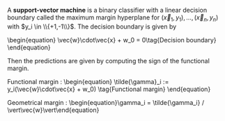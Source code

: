 A **support-vector machine** is a binary classifier with a linear decision boundary called the maximum margin hyperplane for $(\vec{x}_1, y_1), \dots, (\vec{x}_n, y_n)$ with $y_i \in \\{+1,-1\\}$. The decision boundary is given by

\begin{equation}
\vec{w}\cdot\vec{x} + w_0 = 0\tag{Decision boundary}
\end{equation}

Then the predictions are given by computing the sign of the functional margin.

Functional margin
: \begin{equation}
\tilde{\gamma}_i := y_i(\vec{w}\cdot\vec{x} + w_0) \tag{Functional margin}
\end{equation}

Geometrical margin
: \begin{equation}\gamma_i = \tilde{\gamma_i} / \vert\vec{w}\vert\end{equation}

